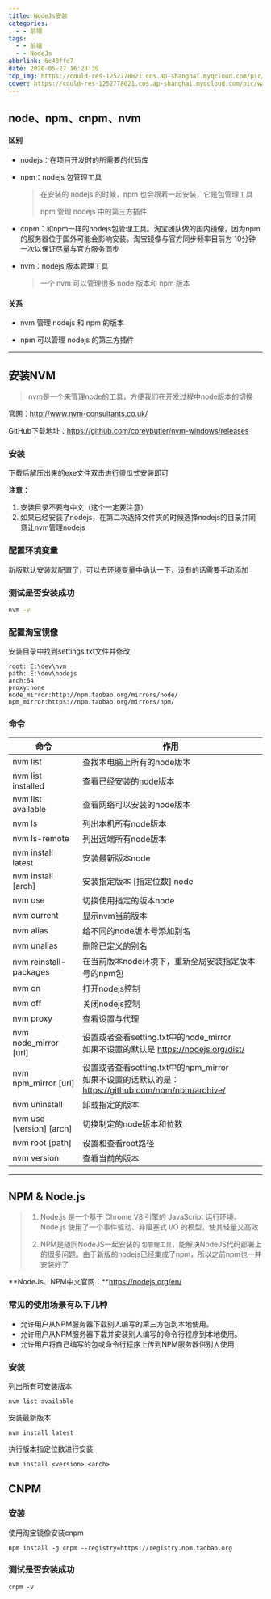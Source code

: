 ```yaml
---
title: NodeJs安装
categories:
  - - 前端
tags:
  - - 前端
  - - NodeJs
abbrlink: 6c48ffe7
date: 2020-05-27 16:28:39
top_img: https://could-res-1252778021.cos.ap-shanghai.myqcloud.com/pic/wallpaper/1618218970854.jpg
cover: https://could-res-1252778021.cos.ap-shanghai.myqcloud.com/pic/wallpaper/1618218970854.jpg
---
```


## node、npm、cnpm、nvm

#### 区别

- nodejs：在项目开发时的所需要的代码库

- npm：nodejs 包管理工具

    > 在安装的 nodejs 的时候，npm 也会跟着一起安装，它是包管理工具
    >
    > npm 管理 nodejs 中的第三方插件

- cnpm：和npm一样的nodejs包管理工具。淘宝团队做的国内镜像，因为npm的服务器位于国外可能会影响安装。淘宝镜像与官方同步频率目前为 10分钟 一次以保证尽量与官方服务同步

- nvm：nodejs 版本管理工具

    > 一个 nvm 可以管理很多 node 版本和 npm 版本

#### 关系

- nvm 管理 nodejs 和 npm 的版本

- npm 可以管理 nodejs 的第三方插件





---





## 安装NVM

> nvm是一个来管理node的工具，方便我们在开发过程中node版本的切换

官网：http://www.nvm-consultants.co.uk/

GitHub下载地址：https://github.com/coreybutler/nvm-windows/releases

### 安装

下载后解压出来的exe文件双击进行傻瓜式安装即可

**注意：**

1. 安装目录不要有中文（这个一定要注意）
2. 如果已经安装了nodejs，在第二次选择文件夹的时候选择nodejs的目录并同意让nvm管理nodejs

### 配置环境变量

新版默认安装就配置了，可以去环境变量中确认一下，没有的话需要手动添加

### 测试是否安装成功

```bash
nvm -v
```

### 配置淘宝镜像

安装目录中找到settings.txt文件并修改

```
root: E:\dev\nvm
path: E:\dev\nodejs
arch:64
proxy:none
node_mirror:http://npm.taobao.org/mirrors/node/
npm_mirror:https://npm.taobao.org/mirrors/npm/
```

### 命令

| 命令                             | 作用                                                         |
| -------------------------------- | ------------------------------------------------------------ |
| nvm list                         | 查找本电脑上所有的node版本                                   |
| nvm list installed               | 查看已经安装的node版本                                       |
| nvm list available               | 查看网络可以安装的node版本                                   |
| nvm ls                           | 列出本机所有node版本                                         |
| nvm ls-remote                    | 列出远端所有node版本                                         |
| nvm install latest               | 安装最新版本node                                             |
| nvm install <version> [arch]     | 安装指定版本 [指定位数] node                                 |
| nvm use <version>                | 切换使用指定的版本node                                       |
| nvm current                      | 显示nvm当前版本                                              |
| nvm alias <name> <version>       | 给不同的node版本号添加别名                                   |
| nvm unalias <name>               | 删除已定义的别名                                             |
| nvm reinstall-packages <version> | 在当前版本node环境下，重新全局安装指定版本号的npm包          |
| nvm on                           | 打开nodejs控制                                               |
| nvm off                          | 关闭nodejs控制                                               |
| nvm proxy                        | 查看设置与代理                                               |
| nvm node_mirror [url]            | 设置或者查看setting.txt中的node_mirror<br>如果不设置的默认是 https://nodejs.org/dist/ |
| nvm npm_mirror [url]             | 设置或者查看setting.txt中的npm_mirror<br>如果不设置的话默认的是： https://github.com/npm/npm/archive/ |
| nvm uninstall <version>          | 卸载指定的版本                                               |
| nvm use [version] [arch]         | 切换制定的node版本和位数                                     |
| nvm root [path]                  | 设置和查看root路径                                           |
| nvm version                      | 查看当前的版本                                               |





---





## NPM & Node.js

> 1. Node.js 是一个基于 Chrome V8 引擎的 JavaScript 运行环境。 Node.js 使用了一个事件驱动、非阻塞式 I/O 的模型，使其轻量又高效
>
> 2. NPM是随同NodeJS一起安装的 `包管理工具`，能解决NodeJS代码部署上的很多问题。由于新版的nodejs已经集成了npm，所以之前npm也一并安装好了

**NodeJs、NPM中文官网：**https://nodejs.org/en/

### 常见的使用场景有以下几种

- 允许用户从NPM服务器下载别人编写的第三方包到本地使用。
- 允许用户从NPM服务器下载并安装别人编写的命令行程序到本地使用。
- 允许用户将自己编写的包或命令行程序上传到NPM服务器供别人使用

### 安装

列出所有可安装版本

```
nvm list available
```

安装最新版本

```
nvm install latest
```

执行版本指定位数进行安装

```
nvm install <version> <arch>
```





## CNPM

### 安装

使用淘宝镜像安装cnpm

```
npm install -g cnpm --registry=https://registry.npm.taobao.org
```

### 测试是否安装成功

```
cnpm -v
```









